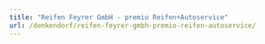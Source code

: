 ```yaml
---
title: "Reifen Feyrer GmbH - premio Reifen+Autoservice"
url: /denkendorf/reifen-feyrer-gmbh-premio-reifen-autoservice/
---
```

